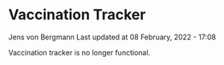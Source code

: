 Vaccination Tracker
================
Jens von Bergmann
Last updated at 08 February, 2022 - 17:08

Vaccination tracker is no longer functional.
